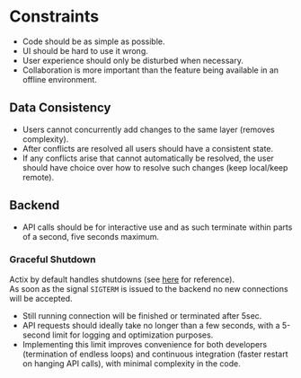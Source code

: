 # Constraints

- Code should be as simple as possible.
- UI should be hard to use it wrong.
- User experience should only be disturbed when necessary.
- Collaboration is more important than the feature being available in an offline environment.

## Data Consistency

- Users cannot concurrently add changes to the same layer (removes complexity).
- After conflicts are resolved all users should have a consistent state.
- If any conflicts arise that cannot automatically be resolved, the user should have choice over how to resolve such changes (keep local/keep remote).

## Backend

- API calls should be for interactive use and as such terminate within parts of a second, five seconds maximum.

### Graceful Shutdown

Actix by default handles shutdowns (see [here](https://actix.rs/docs/server/#graceful-shutdown) for reference).  
As soon as the signal `SIGTERM` is issued to the backend no new connections will be accepted.

- Still running connection will be finished or terminated after 5sec.
- API requests should ideally take no longer than a few seconds, with a 5-second limit for logging and optimization purposes.
- Implementing this limit improves convenience for both developers (termination of endless loops) and continuous integration (faster restart on hanging API calls), with minimal complexity in the code.
